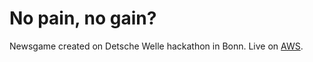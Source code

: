 # No pain, no gain? 

Newsgame created on Detsche Welle hackathon in Bonn. Live on  [AWS](https://s3.eu-central-1.amazonaws.com/bonn-hackathon/index.html).
